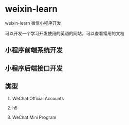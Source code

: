 # weixin-learn

weixin-learn 微信小程序开发

可以开发一个学习开发使用的英语的网站。可以查看常用的文档

## 小程序前端系统开发

## 小程序后端接口开发

## 类型

1. WeChat Official Accounts

2. h5

3. WeChat Mini Program
